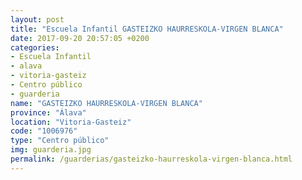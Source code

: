 ```yaml
---
layout: post
title: "Escuela Infantil GASTEIZKO HAURRESKOLA-VIRGEN BLANCA"
date: 2017-09-20 20:57:05 +0200
categories:
- Escuela Infantil
- alava
- vitoria-gasteiz
- Centro público
- guarderia
name: "GASTEIZKO HAURRESKOLA-VIRGEN BLANCA"
province: "Álava"
location: "Vitoria-Gasteiz"
code: "1006976"
type: "Centro público"
img: guarderia.jpg
permalink: /guarderias/gasteizko-haurreskola-virgen-blanca.html
---
```

